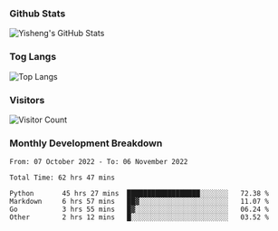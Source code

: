 ### Github Stats
![Yisheng's GitHub Stats](https://github-readme-stats-9qabuvhk1-gongyisheng.vercel.app/api?username=gongyisheng&count_private=true&show_icons=true)
### Tog Langs
![Top Langs](https://github-readme-stats-9qabuvhk1-gongyisheng.vercel.app/api/top-langs/?username=gongyisheng&layout=compact)
### Visitors
![Visitor Count](https://profile-counter.glitch.me/gongyisheng/count.svg)
### Monthly Development Breakdown
<!--START_SECTION:waka-->

```text
From: 07 October 2022 - To: 06 November 2022

Total Time: 62 hrs 47 mins

Python       45 hrs 27 mins  ██████████████████░░░░░░░   72.38 %
Markdown     6 hrs 57 mins   ██▓░░░░░░░░░░░░░░░░░░░░░░   11.07 %
Go           3 hrs 55 mins   █▓░░░░░░░░░░░░░░░░░░░░░░░   06.24 %
Other        2 hrs 12 mins   █░░░░░░░░░░░░░░░░░░░░░░░░   03.52 %
```

<!--END_SECTION:waka-->

